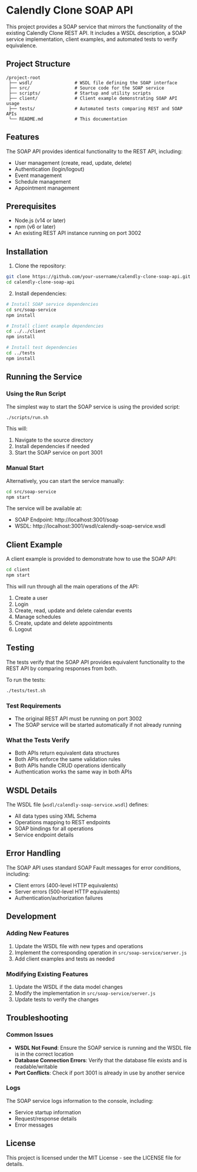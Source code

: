 # Calendly Clone SOAP API

This project provides a SOAP service that mirrors the functionality of the existing Calendly Clone REST API. It includes a WSDL description, a SOAP service implementation, client examples, and automated tests to verify equivalence.

## Project Structure

```
/project-root
 ├── wsdl/                # WSDL file defining the SOAP interface
 ├── src/                 # Source code for the SOAP service
 ├── scripts/             # Startup and utility scripts
 ├── client/              # Client example demonstrating SOAP API usage
 ├── tests/               # Automated tests comparing REST and SOAP APIs
 └── README.md            # This documentation
```

## Features

The SOAP API provides identical functionality to the REST API, including:

- User management (create, read, update, delete)
- Authentication (login/logout)
- Event management
- Schedule management
- Appointment management

## Prerequisites

- Node.js (v14 or later)
- npm (v6 or later)
- An existing REST API instance running on port 3002

## Installation

1. Clone the repository:

```bash
git clone https://github.com/your-username/calendly-clone-soap-api.git
cd calendly-clone-soap-api
```

2. Install dependencies:

```bash
# Install SOAP service dependencies
cd src/soap-service
npm install

# Install client example dependencies
cd ../../client
npm install

# Install test dependencies
cd ../tests
npm install
```

## Running the Service

### Using the Run Script

The simplest way to start the SOAP service is using the provided script:

```bash
./scripts/run.sh
```

This will:
1. Navigate to the source directory
2. Install dependencies if needed
3. Start the SOAP service on port 3001

### Manual Start

Alternatively, you can start the service manually:

```bash
cd src/soap-service
npm start
```

The service will be available at:
- SOAP Endpoint: http://localhost:3001/soap
- WSDL: http://localhost:3001/wsdl/calendly-soap-service.wsdl

## Client Example

A client example is provided to demonstrate how to use the SOAP API:

```bash
cd client
npm start
```

This will run through all the main operations of the API:
1. Create a user
2. Login
3. Create, read, update and delete calendar events
4. Manage schedules
5. Create, update and delete appointments
6. Logout

## Testing

The tests verify that the SOAP API provides equivalent functionality to the REST API by comparing responses from both.

To run the tests:

```bash
./tests/test.sh
```

### Test Requirements

- The original REST API must be running on port 3002
- The SOAP service will be started automatically if not already running

### What the Tests Verify

- Both APIs return equivalent data structures
- Both APIs enforce the same validation rules
- Both APIs handle CRUD operations identically
- Authentication works the same way in both APIs

## WSDL Details

The WSDL file (`wsdl/calendly-soap-service.wsdl`) defines:

- All data types using XML Schema
- Operations mapping to REST endpoints
- SOAP bindings for all operations
- Service endpoint details

## Error Handling

The SOAP API uses standard SOAP Fault messages for error conditions, including:

- Client errors (400-level HTTP equivalents)
- Server errors (500-level HTTP equivalents)
- Authentication/authorization failures

## Development

### Adding New Features

1. Update the WSDL file with new types and operations
2. Implement the corresponding operation in `src/soap-service/server.js`
3. Add client examples and tests as needed

### Modifying Existing Features

1. Update the WSDL if the data model changes
2. Modify the implementation in `src/soap-service/server.js`
3. Update tests to verify the changes

## Troubleshooting

### Common Issues

- **WSDL Not Found**: Ensure the SOAP service is running and the WSDL file is in the correct location
- **Database Connection Errors**: Verify that the database file exists and is readable/writable
- **Port Conflicts**: Check if port 3001 is already in use by another service

### Logs

The SOAP service logs information to the console, including:
- Service startup information
- Request/response details
- Error messages

## License

This project is licensed under the MIT License - see the LICENSE file for details.